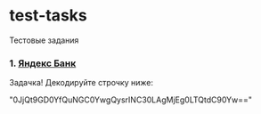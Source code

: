 # test-tasks
Тестовые задания

### 1. [Яндекс Банк](yandex_pay/readme.md)
Задачка! Декодируйте строчку ниже:

"0JjQt9GD0YfQuNGC0YwgQysrINC30LAgMjEg0LTQtdC90Yw=="

